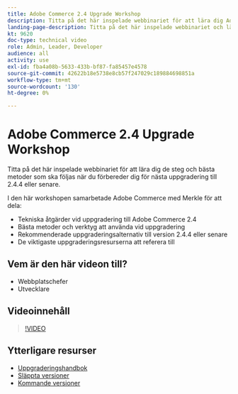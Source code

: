 ```yaml
---
title: Adobe Commerce 2.4 Upgrade Workshop
description: Titta på det här inspelade webbinariet för att lära dig Adobe Commerce uppgraderingssteg och bästa praxis för 2.4.4 eller senare.
landing-page-description: Titta på det här inspelade webbinariet och lär dig mer om uppgraderingsstegen för Adobe Commerce 2.4 och de bästa metoderna.
kt: 9620
doc-type: technical video
role: Admin, Leader, Developer
audience: all
activity: use
exl-id: fba4a08b-5633-433b-bf87-fa85457e4578
source-git-commit: 42622b18e5738e8cb57f247029c189884698851a
workflow-type: tm+mt
source-wordcount: '130'
ht-degree: 0%

---
```


# Adobe Commerce 2.4 Upgrade Workshop

Titta på det här inspelade webbinariet för att lära dig de steg och bästa metoder som ska följas när du förbereder dig för nästa uppgradering till 2.4.4 eller senare.

I den här workshopen samarbetade Adobe Commerce med Merkle för att dela:

- Tekniska åtgärder vid uppgradering till Adobe Commerce 2.4
- Bästa metoder och verktyg att använda vid uppgradering
- Rekommenderade uppgraderingsalternativ till version 2.4.4 eller senare
- De viktigaste uppgraderingsresurserna att referera till

## Vem är den här videon till?

- Webbplatschefer
- Utvecklare

## Videoinnehåll

>[!VIDEO](https://video.tv.adobe.com/v/340038?quality=12&learn=on)

## Ytterligare resurser

- [Uppgraderingshandbok](https://experienceleague.adobe.com/docs/commerce-operations/upgrade-guide/overview.html)
- [Släppta versioner](https://devdocs.magento.com/release/released-versions.html)
- [Kommande versioner](https://devdocs.magento.com/release/)
